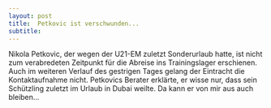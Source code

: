 ```yaml
---
layout: post
title:  Petkovic ist verschwunden...
subtitle:  
---
```


Nikola Petkovic, der wegen der U21-EM zuletzt Sonderurlaub hatte, ist nicht zum verabredeten Zeitpunkt für die Abreise ins Trainingslager erschienen. Auch im weiteren Verlauf des gestrigen Tages gelang der Eintracht die Kontaktaufnahme nicht. Petkovics Berater erklärte, er wisse nur, dass sein Schützling zuletzt im Urlaub in Dubai weilte. Da kann er von mir aus auch bleiben...



